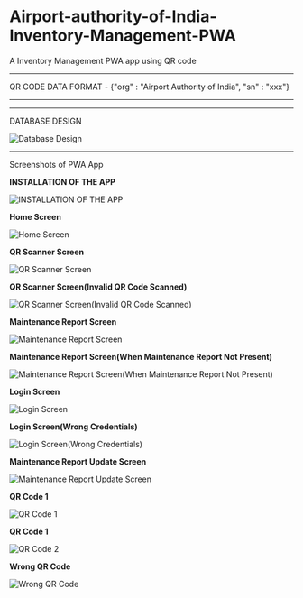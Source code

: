 # Airport-authority-of-India-Inventory-Management-PWA
A Inventory Management PWA app using QR code 


------------

QR CODE DATA FORMAT - {"org" : "Airport Authority of India", "sn" : "xxx"}

------------

------------
DATABASE DESIGN

![Database Design](/screenshot/SIH%20AAoI%20(12).jpg)

------------
Screenshots of PWA App

**INSTALLATION OF THE APP**

![INSTALLATION OF THE APP](/screenshot/SIH%20AAoI.jpg )

**Home Screen**

![Home Screen](/screenshot/SIH%20AAoI%20(1).jpg )

**QR Scanner Screen**

![QR Scanner Screen](/screenshot/SIH%20AAoI%20(2).jpg )

**QR Scanner Screen(Invalid QR Code Scanned)**

![QR Scanner Screen(Invalid QR Code Scanned)](/screenshot/SIH%20AAoI%20(3).jpg)

**Maintenance Report Screen**

![Maintenance Report Screen](/screenshot/SIH%20AAoI%20(4).jpg )

**Maintenance Report Screen(When Maintenance Report Not Present)**

![Maintenance Report Screen(When Maintenance Report Not Present)](/screenshot/SIH%20AAoI%20(5).jpg)

**Login Screen**

![Login Screen](/screenshot/SIH%20AAoI%20(6).jpg)

**Login Screen(Wrong Credentials)**

![Login Screen(Wrong Credentials)](/screenshot/SIH%20AAoI%20(7).jpg)

**Maintenance Report Update Screen**

![Maintenance Report Update Screen](/screenshot/SIH%20AAoI%20(8).jpg)

**QR Code 1**

![QR Code 1](/screenshot/SIH%20AAoI%20(9).jpg)

**QR Code 1**

![QR Code 2](/screenshot/SIH%20AAoI%20(10).jpg)

**Wrong QR Code**

![Wrong QR Code](/screenshot/SIH%20AAoI%20(11).jpg)
